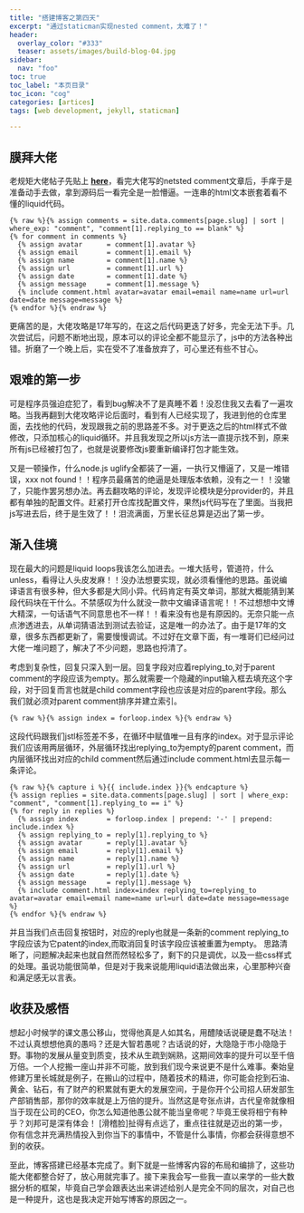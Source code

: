 ```yaml
---
title: "搭建博客之第四天"
excerpt: "通过staticman实现nested comment，太难了！"
header:
  overlay_color: "#333"
  teaser: assets/images/build-blog-04.jpg
sidebar:
  nav: "foo"
toc: true
toc_label: "本页目录"
toc_icon: "cog"
categories: [artices]
tags: [web development, jekyll, staticman]

---
```

## 膜拜大佬
老规矩大佬帖子先贴上 [**here**](https://mademistakes.com/articles/improving-jekyll-static-comments/)，看完大佬写的netsted comment文章后，手痒于是准备动手去做，拿到源码后一看完全是一脸懵逼。一连串的html文本嵌套着看不懂的liquid代码。
```liquid
{% raw %}{% assign comments = site.data.comments[page.slug] | sort | where_exp: "comment", "comment[1].replying_to == blank" %}
{% for comment in comments %}
  {% assign avatar      = comment[1].avatar %}
  {% assign email       = comment[1].email %}
  {% assign name        = comment[1].name %}
  {% assign url         = comment[1].url %}
  {% assign date        = comment[1].date %}
  {% assign message     = comment[1].message %}
  {% include comment.html avatar=avatar email=email name=name url=url date=date message=message %}
{% endfor %}{% endraw %}
```
更痛苦的是，大佬攻略是17年写的，在这之后代码更迭了好多，完全无法下手。几次尝试后，问题不断地出现，原本可以的评论全都不能显示了，js中的方法各种出错。折磨了一个晚上后，实在受不了准备放弃了，可心里还有些不甘心。
## 艰难的第一步  
可是程序员强迫症犯了，看到bug解决不了是真睡不着！没忍住我又去看了一遍攻略。当我再翻到大佬攻略评论后面时，看到有人已经实现了，我进到他的仓库里面，去找他的代码，发现跟我之前的思路差不多。对于更迭之后的html样式不做修改，只添加核心的liquid循环。并且我发现之所以js方法一直提示找不到，原来所有js已经被打包了，也就是说要修改js要重新编译打包才能生效。

又是一顿操作，什么node.js uglify全都装了一遍，一执行又懵逼了，又是一堆错误，xxx not found！！程序员最痛苦的绝逼是处理版本依赖，没有之一！！没辙了，只能作罢另想办法。再去翻攻略的评论，发现评论模块是分provider的，并且都有单独的配置文件。赶紧打开仓库找配置文件，果然js代码写在了里面。当我把js写进去后，终于是生效了！！泪流满面，万里长征总算是迈出了第一步。
## 渐入佳境
现在最大的问题是liquid loops我该怎么加进去。一堆大括号，管道符，什么unless，看得让人头皮发麻！！没办法想要实现，就必须看懂他的思路。虽说编译语言有很多种，但大多都是大同小异。代码肯定有英文单词，那就大概能猜到某段代码块在干什么。不禁感叹为什么就没一款中文编译语言呢！！不过想想中文博大精深，一句话语气不同意思也不一样！！看来没有也是有原因的。无奈只能一点点渗透进去，从单词猜语法到测试去验证，这是唯一的办法了。由于是17年的文章，很多东西都更新了，需要慢慢调试。不过好在文章下面，有一堆哥们已经问过大佬一堆问题了，解决了不少问题，思路也捋清了。

考虑到复杂性，回复只深入到一层。回复字段对应着replying_to,对于parent comment的字段应该为empty。那么就需要一个隐藏的input输入框去填充这个字段，对于回复而言也就是child comment字段也应该是对应的parent字段。那么我们就必须对parent comment排序并建立索引。
```liquid
{% raw %}{% assign index = forloop.index %}{% endraw %}
```
这段代码跟我们jstl标签差不多，在循环中赋值唯一且有序的index。对于显示评论我们应该用两层循环，外层循环找出replying_to为empty的parent comment，而内层循环找出对应的child comment然后通过include comment.html去显示每一条评论。
```liquid
{% raw %}{% capture i %}{{ include.index }}{% endcapture %}
{% assign replies = site.data.comments[page.slug] | sort | where_exp: "comment", "comment[1].replying_to == i" %}
{% for reply in replies %}
  {% assign index       = forloop.index | prepend: '-' | prepend: include.index %}
  {% assign replying_to = reply[1].replying_to %}
  {% assign avatar      = reply[1].avatar %}
  {% assign email       = reply[1].email %}
  {% assign name        = reply[1].name %}
  {% assign url         = reply[1].url %}
  {% assign date        = reply[1].date %}
  {% assign message     = reply[1].message %}
  {% include comment.html index=index replying_to=replying_to avatar=avatar email=email name=name url=url date=date message=message %}
{% endfor %}{% endraw %}
```
并且当我们点击回复按钮时，对应的reply也就是一条新的comment replying_to字段应该为它patent的index,而取消回复时该字段应该被重置为empty。
思路清晰了，问题解决起来也就自然而然轻松多了，剩下的只是调优，以及一些css样式的处理。虽说功能很简单，但是对于我来说能用liquid语法做出来，心里那种兴奋和满足感无以言表。
## 收获及感悟
想起小时候学的课文愚公移山，觉得他真是人如其名，用醴陵话说硬是蠢不哒法！不过认真想想他真的愚吗？还是大智若愚呢？古话说的好，大隐隐于市小隐隐于野。事物的发展从量变到质变，技术从生疏到娴熟，这期间效率的提升可以至千倍万倍。一个人挖搬一座山并非不可能，放到我们现今来说更不是什么难事。秦始皇修建万里长城就是例子，在搬山的过程中，随着技术的精进，你可能会挖到石油、黄金、钻石，有了财产的积累就有更大的发展空间，于是你开个公司招人研发部生产部销售部，那你的效率就是上万倍的提升。当然这是夸张点讲，古代皇帝就像相当于现在公司的CEO，你怎么知道他愚公就不能当皇帝呢？毕竟王侯将相宁有种乎？刘邦可是深有体会！  [滑稽脸]扯得有点远了，重点往往就是迈出的第一步，你有信念并充满热情投入到你当下的事情中，不管是什么事情，你都会获得意想不到的收获。

至此，博客搭建已经基本完成了。剩下就是一些博客内容的布局和编排了，这些功能大佬都整合好了，放心用就完事了。接下来我会写一些我一直以来学的一些大数据分析的框架，毕竟自己学会跟表达出来讲述给别人是完全不同的层次，对自己也是一种提升，这也是我决定开始写博客的原因之一。
